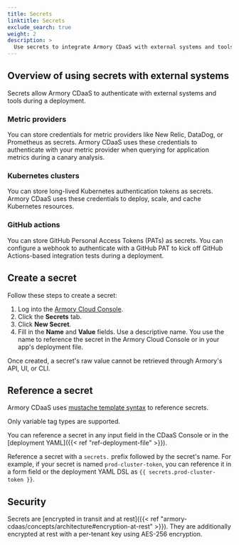 ```yaml
---
title: Secrets
linktitle: Secrets
exclude_search: true
weight: 2
description: >
  Use secrets to integrate Armory CDaaS with external systems and tools.
---
```


## Overview of using secrets with external systems

Secrets allow Armory CDaaS to authenticate with external systems and tools during a deployment.

### Metric providers

You can store credentials for metric providers like New Relic, DataDog, or Prometheus as secrets. Armory CDaaS uses these credentials to authenticate with your metric provider when querying for application metrics during a canary analysis.

### Kubernetes clusters

You can store long-lived Kubernetes authentication tokens as secrets.
Armory CDaaS uses these credentials to deploy, scale, and cache Kubernetes resources.

### GitHub actions

You can store GitHub Personal Access Tokens (PATs) as secrets.
You can configure a webhook to authenticate with a GitHub PAT to kick off GitHub Actions-based integration tests during a deployment.

## Create a secret

Follow these steps to create a secret:

1. Log into the [Armory Cloud Console](https://console.cloud.armory.io).
2. Click the **Secrets** tab.
3. Click **New Secret**.
4. Fill in the **Name** and **Value** fields. Use a descriptive name. You use the name to reference the secret in the Armory Cloud Console or in your app's deployment file.

Once created, a secret's raw value cannot be retrieved through Armory's API, UI, or CLI.

## Reference a secret

Armory CDaaS uses [mustache template syntax](https://mustache.github.io/mustache.5.html) to reference secrets.

Only variable tag types are supported.

You can reference a secret in any input field in the CDaaS Console or in the [deployment YAML]({{< ref "ref-deployment-file" >}}).

Reference a secret with a `secrets.` prefix followed by the secret's name.
For example, if your secret is named `prod-cluster-token`, you can reference it in a form field or the deployment YAML DSL as `{{ secrets.prod-cluster-token }}`.

## Security

Secrets are [encrypted in transit and at rest]({{< ref "armory-cdaas/concepts/architecture#encryption-at-rest" >}}). They are additionally encrypted at rest with a per-tenant key using AES-256 encryption.